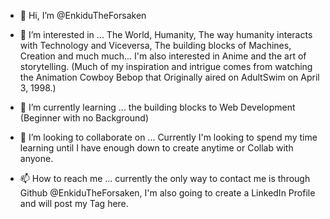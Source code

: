 - 👋 Hi, I’m @EnkiduTheForsaken

- 👀 I’m interested in ... The World, Humanity, The way humanity interacts with Technology and Viceversa, The building blocks of Machines, Creation and much much... 
I'm also interested in Anime and the art of storytelling. (Much of my inspiration and intrigue comes from watching the Animation Cowboy Bebop that Originally aired on AdultSwim on April 3, 1998.)

- 🌱 I’m currently learning ... the building blocks to Web Development (Beginner with no Background)
- 💞️ I’m looking to collaborate on ... Currently I'm looking to spend my time learning until I have enough down to create anytime or Collab with anyone.
- 📫 How to reach me ... currently the only way to contact me is through Github @EnkiduTheForsaken, I'm also going to create a LinkedIn Profile and will post my Tag here.

<!---
EnkiduTheForsaken/EnkiduTheForsaken is a ✨ special ✨ repository because its `README.md` (this file) appears on your GitHub profile.
You can click the Preview link to take a look at your changes.
--->
